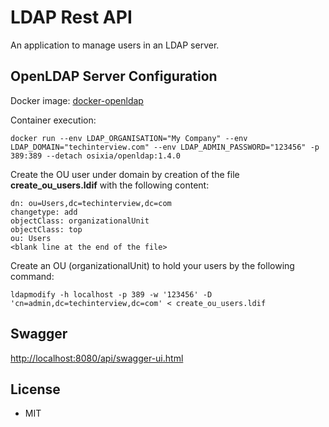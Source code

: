 # LDAP Rest API
An application to manage users in an LDAP server.

## OpenLDAP Server Configuration
Docker image: [docker-openldap](https://github.com/osixia/docker-openldap)

Container execution:
```
docker run --env LDAP_ORGANISATION="My Company" --env LDAP_DOMAIN="techinterview.com" --env LDAP_ADMIN_PASSWORD="123456" -p 389:389 --detach osixia/openldap:1.4.0
```

Create the OU user under domain by creation of the file **create_ou_users.ldif** with the following content:

```
dn: ou=Users,dc=techinterview,dc=com
changetype: add
objectClass: organizationalUnit
objectClass: top
ou: Users
<blank line at the end of the file>
```

Create an OU (organizationalUnit) to hold your users by the following command:

```
ldapmodify -h localhost -p 389 -w '123456' -D 'cn=admin,dc=techinterview,dc=com' < create_ou_users.ldif
```

## Swagger
[http://localhost:8080/api/swagger-ui.html](http://localhost:8080/api/swagger-ui.html)

## License
- MIT


